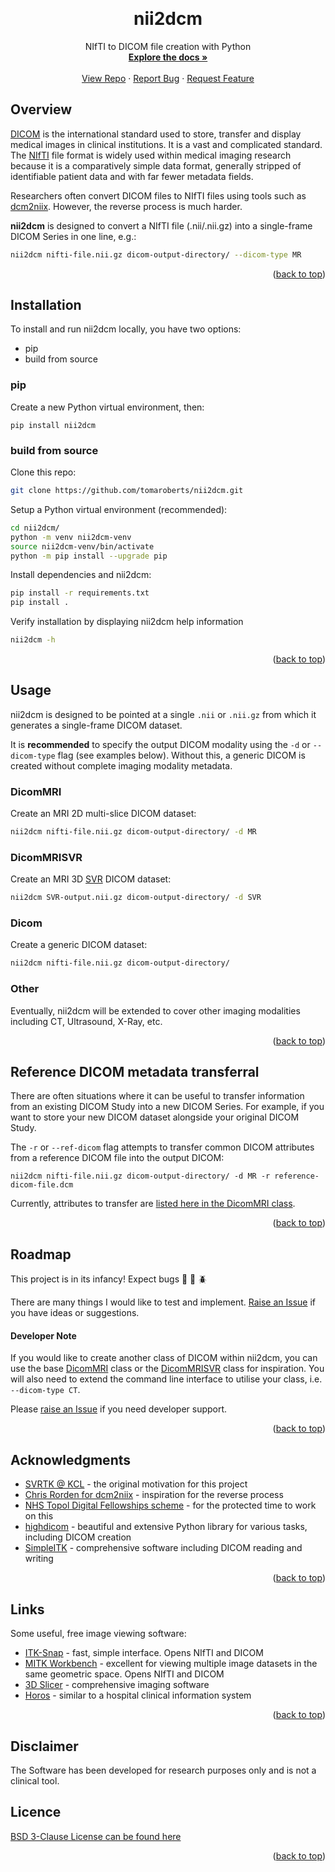 <!-- back to top link -->
<a name="readme-top"></a>


<!-- PROJECT LOGO -->
<br />
<div align="center">

<h1 align="center">nii2dcm</h1>

  <p align="center">
    NIfTI to DICOM file creation with Python
    <br />
    <a href="https://github.com/tomaroberts/nii2dcm"><strong>Explore the docs »</strong></a>
    <br />
    <br />
    <a href="https://github.com/tomaroberts/nii2dcm">View Repo</a>
    ·
    <a href="https://github.com/tomaroberts/nii2dcm/issues">Report Bug</a>
    ·
    <a href="https://github.com/tomaroberts/nii2dcm/issues">Request Feature</a>
  </p>
</div>


<!-- Overview -->
## Overview

[DICOM](https://www.dicomstandard.org/) is the international standard used to store, transfer and display medical images 
in clinical institutions. It is a vast and complicated standard. The 
[NIfTI](https://brainder.org/2012/09/23/the-nifti-file-format/) file format is widely used within medical imaging 
research because it is a comparatively simple data format, generally stripped of identifiable patient data and with far 
fewer metadata fields.

Researchers often convert DICOM files to NIfTI files using tools such as 
[dcm2niix](https://github.com/rordenlab/dcm2niix/). However, the reverse process is much harder.

**nii2dcm** is designed to convert a NIfTI file (.nii/.nii.gz) into a single-frame DICOM Series in one line, e.g.:

```sh
nii2dcm nifti-file.nii.gz dicom-output-directory/ --dicom-type MR
```

<p align="right">(<a href="#readme-top">back to top</a>)</p>


<!-- Installation -->
## Installation

To install and run nii2dcm locally, you have two options:
- pip
- build from source

### pip

Create a new Python virtual environment, then:
```shell
pip install nii2dcm
```

### build from source

Clone this repo:
```sh
git clone https://github.com/tomaroberts/nii2dcm.git
```

Setup a Python virtual environment (recommended):
```sh
cd nii2dcm/
python -m venv nii2dcm-venv
source nii2dcm-venv/bin/activate
python -m pip install --upgrade pip
```

Install dependencies and nii2dcm:
```sh
pip install -r requirements.txt
pip install .
```

Verify installation by displaying nii2dcm help information
```sh
nii2dcm -h
```

<p align="right">(<a href="#readme-top">back to top</a>)</p>



<!-- USAGE EXAMPLES -->
## Usage

nii2dcm is designed to be pointed at a single `.nii` or `.nii.gz` from which it generates a single-frame DICOM dataset. 

It is **recommended** to specify the output DICOM modality using the `-d` or `--dicom-type` flag (see examples below). 
Without this, a generic DICOM is created without complete imaging modality metadata.

### DicomMRI
Create an MRI 2D multi-slice DICOM dataset:
```sh
nii2dcm nifti-file.nii.gz dicom-output-directory/ -d MR
```

### DicomMRISVR
Create an MRI 3D [SVR](https://svrtk.github.io/) DICOM dataset:
```sh
nii2dcm SVR-output.nii.gz dicom-output-directory/ -d SVR
```

### Dicom
Create a generic DICOM dataset:
```sh
nii2dcm nifti-file.nii.gz dicom-output-directory/
```

### Other
Eventually, nii2dcm will be extended to cover other imaging modalities including CT, Ultrasound, X-Ray, etc.

<p align="right">(<a href="#readme-top">back to top</a>)</p>


<!-- REFERENCE DICOM -->
## Reference DICOM metadata transferral

There are often situations where it can be useful to transfer information from an existing DICOM Study into a new DICOM 
Series. For example, if you want to store your new DICOM dataset alongside your original DICOM Study.

The `-r` or `--ref-dicom` flag attempts to transfer common DICOM attributes from a reference DICOM file into the 
output DICOM:

```shell
nii2dcm nifti-file.nii.gz dicom-output-directory/ -d MR -r reference-dicom-file.dcm
```

Currently, attributes to transfer are [listed here in the DicomMRI class](https://github.com/tomaroberts/nii2dcm/blob/b03b4aacce25eeb6a00756bdb47365034dced787/nii2dcm/dcm.py#L236).

<p align="right">(<a href="#readme-top">back to top</a>)</p>


<!-- ROADMAP -->
## Roadmap

This project is in its infancy! Expect bugs :bug: :ant: :beetle:

There are many things I would like to test and implement. 
[Raise an Issue](https://github.com/tomaroberts/nii2dcm/issues) if you have ideas or suggestions.

#### Developer Note
If you would like to create another class of DICOM within nii2dcm, you can use the base 
[DicomMRI](https://github.com/tomaroberts/nii2dcm/blob/b03b4aacce25eeb6a00756bdb47365034dced787/nii2dcm/dcm.py#L201) 
class or the [DicomMRISVR](https://github.com/tomaroberts/nii2dcm/blob/main/nii2dcm/svr.py) class for inspiration. You 
will also need to extend the command line interface to utilise your class, i.e. `--dicom-type CT`.

Please [raise an Issue](https://github.com/tomaroberts/nii2dcm/issues) if you need developer support.

<p align="right">(<a href="#readme-top">back to top</a>)</p>


<!-- ACKNOWLEDGMENTS -->
## Acknowledgments

* [SVRTK @ KCL](https://svrtk.github.io/) - the original motivation for this project
* [Chris Rorden for dcm2niix](https://github.com/rordenlab/dcm2niix/) - inspiration for the reverse process
* [NHS Topol Digital Fellowships scheme](https://topol.hee.nhs.uk/digital-fellowships/) - for the protected time to work 
on this
* [highdicom](https://github.com/ImagingDataCommons/highdicom) - beautiful and extensive Python library for various 
tasks, including DICOM creation
* [SimpleITK](https://simpleitk.org/) - comprehensive software including DICOM reading and writing

<p align="right">(<a href="#readme-top">back to top</a>)</p>


<!-- LINKS -->
## Links
Some useful, free image viewing software:
* [ITK-Snap](http://www.itksnap.org/) - fast, simple interface. Opens NIfTI and DICOM
* [MITK Workbench](https://www.mitk.org/wiki/The_Medical_Imaging_Interaction_Toolkit_(MITK)) - excellent for viewing 
multiple image datasets in the same geometric space. Opens NIfTI and DICOM
* [3D Slicer](https://www.slicer.org/) - comprehensive imaging software
* [Horos](https://horosproject.org/) - similar to a hospital clinical information system

<p align="right">(<a href="#readme-top">back to top</a>)</p>


<!-- DISCLAIMER -->
## Disclaimer 
The Software has been developed for research purposes only and is not a clinical tool.


<!-- Licence -->
## Licence 

[BSD 3-Clause License can be found here](LICENCE)

<p align="right">(<a href="#readme-top">back to top</a>)</p>
